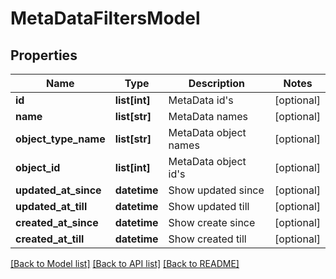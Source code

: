 # MetaDataFiltersModel

## Properties
Name | Type | Description | Notes
------------ | ------------- | ------------- | -------------
**id** | **list[int]** | MetaData id&#39;s | [optional] 
**name** | **list[str]** | MetaData names | [optional] 
**object_type_name** | **list[str]** | MetaData object names | [optional] 
**object_id** | **list[int]** | MetaData object id&#39;s | [optional] 
**updated_at_since** | **datetime** | Show updated since | [optional] 
**updated_at_till** | **datetime** | Show updated till | [optional] 
**created_at_since** | **datetime** | Show create since | [optional] 
**created_at_till** | **datetime** | Show created till | [optional] 

[[Back to Model list]](../README.md#documentation-for-models) [[Back to API list]](../README.md#documentation-for-api-endpoints) [[Back to README]](../README.md)


